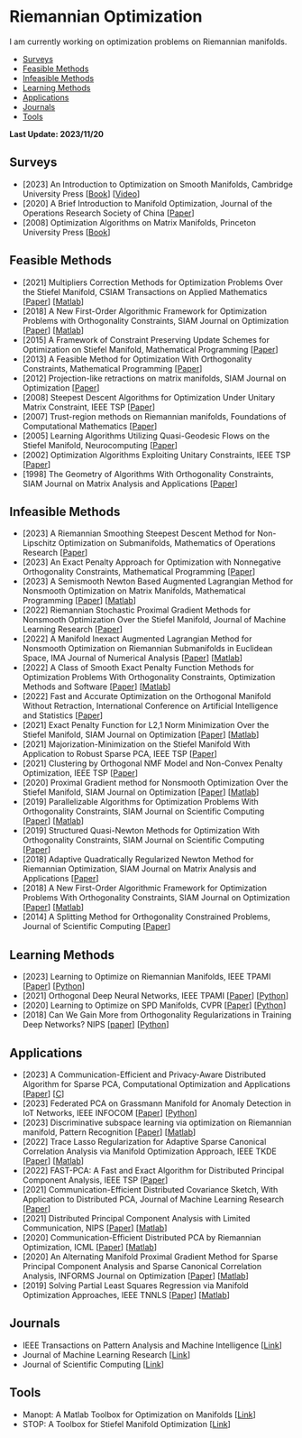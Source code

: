 # Riemannian Optimization
I am currently working on optimization problems on Riemannian manifolds.
- [Surveys](#Surveys)
- [Feasible Methods](#Feasible_Methods)
- [Infeasible Methods](#infeasible_Methods)
- [Learning Methods](#Learning_Methods)
- [Applications](#Applications)
- [Journals](#Journals)
- [Tools](#Tools)

    
<strong> Last Update: 2023/11/20 </strong>


<a name="Surveys" />

## Surveys
- [2023] An Introduction to Optimization on Smooth Manifolds, Cambridge University Press [[Book](https://www.nicolasboumal.net/book/)] [[Video](https://www.nicolasboumal.net/book/index.html#lectures)]
- [2020] A Brief Introduction to Manifold Optimization, Journal of the Operations Research Society of China [[Paper](https://link.springer.com/article/10.1007/s40305-020-00295-9)]
- [2008] Optimization Algorithms on Matrix Manifolds, Princeton University Press [[Book](https://press.princeton.edu/absil)]


<a name="Feasible_Methods" />

## Feasible Methods
- [2021] Multipliers Correction Methods for Optimization Problems Over the Stiefel Manifold, CSIAM Transactions on Applied Mathematics [[Paper](https://www.global-sci.org/intro/article_detail/csiam-am/19448.html)] [[Matlab](https://stmopt.gitee.io/algorithm_description/ProxOrth_code.html)]
- [2018] A New First-Order Algorithmic Framework for Optimization Problems with Orthogonality Constraints, SIAM Journal on Optimization [[Paper](https://epubs.siam.org/doi/abs/10.1137/16M1098759)] [[Matlab](https://www.mathworks.com/matlabcentral/fileexchange/71726-foforth)]
- [2015] A Framework of Constraint Preserving Update Schemes for Optimization on Stiefel Manifold, Mathematical Programming [[Paper](https://link.springer.com/article/10.1007/s10107-014-0816-7)]
- [2013] A Feasible Method for Optimization With Orthogonality Constraints, Mathematical Programming [[Paper](https://link.springer.com/article/10.1007/s10107-012-0584-1)]
- [2012] Projection-like retractions on matrix manifolds, SIAM Journal on Optimization [[Paper](https://epubs.siam.org/doi/abs/10.1137/100802529)]
- [2008] Steepest Descent Algorithms for Optimization Under Unitary Matrix Constraint, IEEE TSP [[Paper](https://ieeexplore.ieee.org/abstract/document/4436033/)]
- [2007] Trust-region methods on Riemannian manifolds, Foundations of Computational Mathematics [[Paper](https://link.springer.com/article/10.1007/s10208-005-0179-9)]
- [2005] Learning Algorithms Utilizing Quasi-Geodesic Flows on the Stiefel Manifold, Neurocomputing [[Paper](https://www.sciencedirect.com/science/article/abs/pii/S0925231205001128)]
- [2002] Optimization Algorithms Exploiting Unitary Constraints, IEEE TSP [[Paper](https://ieeexplore.ieee.org/abstract/document/984753)]
- [1998] The Geometry of Algorithms With Orthogonality Constraints, SIAM Journal on Matrix Analysis and Applications [[Paper](https://epubs.siam.org/doi/abs/10.1137/S0895479895290954)]


<a name="Infeasible_Methods" />

## Infeasible Methods
- [2023] A Riemannian Smoothing Steepest Descent Method for Non-Lipschitz Optimization on Submanifolds, Mathematics of Operations Research  [[Paper](https://pubsonline.informs.org/doi/abs/10.1287/moor.2022.0286)]
- [2023] An Exact Penalty Approach for Optimization with Nonnegative Orthogonality Constraints, Mathematical Programming [[Paper](https://link.springer.com/article/10.1007/s10107-022-01794-8)]
- [2023] A Semismooth Newton Based Augmented Lagrangian Method for Nonsmooth Optimization on Matrix Manifolds, Mathematical Programming [[Paper](https://link.springer.com/article/10.1007/s10107-022-01898-1)] [[Matlab](https://github.com/miskcoo/almssn)]
- [2022] Riemannian Stochastic Proximal Gradient Methods for Nonsmooth Optimization Over the Stiefel Manifold, Journal of Machine Learning Research [[Paper](https://dl.acm.org/doi/abs/10.5555/3586589.3586695)]
- [2022] A Manifold Inexact Augmented Lagrangian Method for Nonsmooth Optimization on Riemannian Submanifolds in Euclidean Space, IMA Journal of Numerical Analysis [[Paper](https://academic.oup.com/imajna/article-abstract/43/3/1653/6590238)] [[Matlab](https://github.com/KKDeng/mialm_code_share)]
- [2022] A Class of Smooth Exact Penalty Function Methods for Optimization Problems With Orthogonality Constraints, Optimization Methods and Software [[Paper](https://www.tandfonline.com/doi/abs/10.1080/10556788.2020.1852236?journalCode=goms20)] [[Matlab](https://stmopt.gitee.io/algorithm_description/PenCF_code.html)]
- [2022] Fast and Accurate Optimization on the Orthogonal Manifold Without Retraction, International Conference on Artificial Intelligence and Statistics [[Paper](https://proceedings.mlr.press/v151/ablin22a)]
- [2021] Exact Penalty Function for L2,1 Norm Minimization Over the Stiefel Manifold, SIAM Journal on Optimization [[Paper](https://epubs.siam.org/doi/abs/10.1137/20M1354313)]  [[Matlab](https://stmopt.gitee.io/algorithm_description/PenCPG_code.html)]
- [2021] Majorization-Minimization on the Stiefel Manifold With Application to Robust Sparse PCA, IEEE TSP [[Paper](https://ieeexplore.ieee.org/abstract/document/9354027)]
- [2021] Clustering by Orthogonal NMF Model and Non-Convex Penalty Optimization, IEEE TSP [[Paper](https://ieeexplore.ieee.org/abstract/document/9508841)]
- [2020] Proximal Gradient method for Nonsmooth Optimization Over the Stiefel Manifold, SIAM Journal on Optimization [[Paper](https://epubs.siam.org/doi/abs/10.1137/18M122457X)] [[Matlab](https://github.com/chenshixiang/ManPG)]
- [2019] Parallelizable Algorithms for Optimization Problems With Orthogonality Constraints, SIAM Journal on Scientific Computing [[Paper](https://epubs.siam.org/doi/abs/10.1137/18M1221679)] [[Matlab](https://www.mathworks.com/matlabcentral/fileexchange/71728-pcal)]
- [2019] Structured Quasi-Newton Methods for Optimization With Orthogonality Constraints, SIAM Journal on Scientific Computing [[Paper](https://epubs.siam.org/doi/abs/10.1137/18M121112X)]
- [2018] Adaptive Quadratically Regularized Newton Method for Riemannian Optimization, SIAM Journal on Matrix Analysis and Applications [[Paper](https://epubs.siam.org/doi/abs/10.1137/17M1142478)]
- [2018] A New First-Order Algorithmic Framework for Optimization Problems With Orthogonality Constraints, SIAM Journal on Optimization [[Paper](https://epubs.siam.org/doi/abs/10.1137/16M1098759)] [[Matlab](https://www.mathworks.com/matlabcentral/fileexchange/71726-foforth)]
- [2014] A Splitting Method for Orthogonality Constrained Problems, Journal of Scientific Computing [[Paper](https://link.springer.com/article/10.1007/s10915-013-9740-x)]

  
<a name="Learning_Methods" />

## Learning Methods
- [2023] Learning to Optimize on Riemannian Manifolds, IEEE TPAMI [[Paper](https://ieeexplore.ieee.org/abstract/document/9925104)] [[Python](https://github.com/zhigao2017/learningriemannianoptimization)]
- [2021] Orthogonal Deep Neural Networks, IEEE TPAMI [[Paper](https://ieeexplore.ieee.org/abstract/document/8877742)] [[Python](https://github.com/Gorilla-Lab-SCUT/OrthDNNs)]
- [2020] Learning to Optimize on SPD Manifolds, CVPR [[Paper](https://openaccess.thecvf.com/content_CVPR_2020/html/Gao_Learning_to_Optimize_on_SPD_Manifolds_CVPR_2020_paper.html)] [[Python](https://github.com/zhigao2017/Learning-to-optimize-on-SPD-manifolds)]
- [2018] Can We Gain More from Orthogonality Regularizations in Training Deep Networks?  NIPS [[paper](https://proceedings.neurips.cc/paper_files/paper/2018/hash/bf424cb7b0dea050a42b9739eb261a3a-Abstract.html)]  [[Python](https://github.com/VITA-Group/Orthogonality-in-CNNs)]


<a name="Applications" />

## Applications
- [2023] A Communication-Efficient and Privacy-Aware Distributed Algorithm for Sparse PCA, Computational Optimization and Applications [[Paper](https://link.springer.com/article/10.1007/s10589-023-00481-4)] [[C](http://lsec.cc.ac.cn/~liuxin/Solvers/DSSAL1.zip)]
- [2023] Federated PCA on Grassmann Manifold for Anomaly Detection in IoT Networks, IEEE INFOCOM [[Paper](https://ieeexplore.ieee.org/abstract/document/10229026)] [[Python](https://github.com/dual-grp/FedPCA_Abnormal_Detection)]
- [2023] Discriminative subspace learning via optimization on Riemannian manifold, Pattern Recognition [[Paper](https://www.sciencedirect.com/science/article/abs/pii/S0031320323001504)] [[Matlab](https://github.com/ncclabsustech/MODA-algorithm)]
- [2022] Trace Lasso Regularization for Adaptive Sparse Canonical Correlation Analysis via Manifold Optimization Approach, IEEE TKDE  [[Paper](https://ieeexplore.ieee.org/document/9187560)] [[Matlab](https://github.com/KKDeng/ASCCA)]
- [2022] FAST-PCA: A Fast and Exact Algorithm for Distributed Principal Component Analysis, IEEE TSP [[Paper](https://ieeexplore.ieee.org/abstract/document/10012289)]
- [2021] Communication-Efficient Distributed Covariance Sketch, With Application to Distributed PCA, Journal of Machine Learning Research [[Paper](https://dl.acm.org/doi/abs/10.5555/3546258.3546338)]
- [2021] Distributed Principal Component Analysis with Limited Communication, NIPS [[Paper](https://proceedings.neurips.cc/paper_files/paper/2021/hash/1680e9fa7b4dd5d62ece800239bb53bd-Abstract.html)] [[Matlab](https://github.com/IST-DASLab/QRGD)]
- [2020] Communication-Efficient Distributed PCA by Riemannian Optimization, ICML [[Paper](https://proceedings.mlr.press/v119/huang20e.html)] [[Matlab](https://github.com/IST-DASLab/QRGD)]
- [2020] An Alternating Manifold Proximal Gradient Method for Sparse Principal Component Analysis and Sparse Canonical Correlation Analysis, INFORMS Journal on Optimization [[Paper](https://pubsonline.informs.org/doi/abs/10.1287/ijoo.2019.0032)] [[Matlab](https://github.com/chenshixiang)]
- [2019] Solving Partial Least Squares Regression via Manifold Optimization Approaches, IEEE TNNLS [[Paper](https://ieeexplore.ieee.org/abstract/document/8408735)] [[Matlab](https://github.com/Haoran2014/PLSR_RM)]


<a name="Journals" />

## Journals
- IEEE Transactions on Pattern Analysis and Machine Intelligence  [[Link](https://ieeexplore.ieee.org/xpl/RecentIssue.jsp?punumber=34)]
- Journal of Machine Learning Research [[Link](https://jmlr.org/)]
- Journal of Scientific Computing  [[Link](https://www.springer.com/journal/10915)]

<a name="Tools" />

## Tools
- Manopt: A Matlab Toolbox for Optimization on Manifolds  [[Link](https://www.manopt.org/)]
- STOP: A Toolbox for Stiefel Manifold Optimization [[Link](https://stmopt.gitee.io/)]
